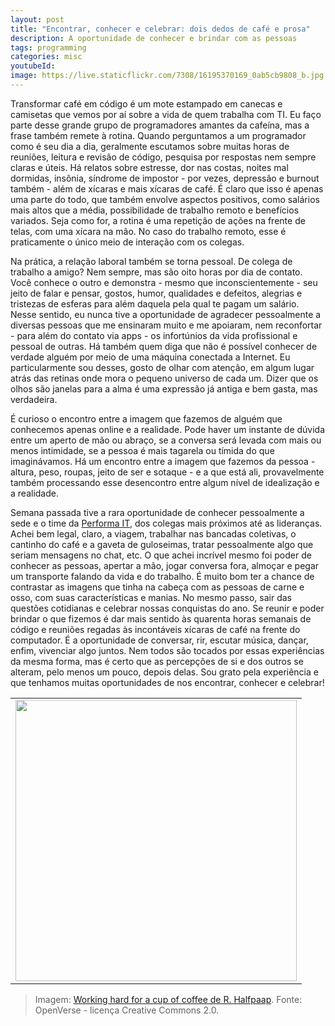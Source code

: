 ```yaml
---
layout: post
title: "Encontrar, conhecer e celebrar: dois dedos de café e prosa"
description: A oportunidade de conhecer e brindar com as pessoas
tags: programming
categories: misc
youtubeId:
image: https://live.staticflickr.com/7308/16195370169_0ab5cb9808_b.jpg
---
```


Transformar café em código é um mote estampado em canecas e camisetas que vemos por aí sobre a vida de quem trabalha com TI. Eu faço parte desse grande grupo de programadores amantes da cafeína, mas a frase também remete à rotina. Quando perguntamos a um programador como é seu dia a dia, geralmente escutamos sobre muitas horas de reuniões, leitura e revisão de código, pesquisa por respostas nem sempre claras e úteis. Há relatos sobre estresse, dor nas costas, noites mal dormidas, insônia, síndrome de impostor - por vezes, depressão e burnout também - além de xícaras e mais xícaras de café. É claro que isso é apenas uma parte do todo, que também envolve aspectos positivos, como salários mais altos que a média, possibilidade de trabalho remoto e benefícios variados. Seja como for, a rotina é uma repetição de ações na frente de telas, com uma xícara na mão. No caso do trabalho remoto, esse é praticamente o único meio de interação com os colegas.

Na prática, a relação laboral também se torna pessoal. De colega de trabalho a amigo? Nem sempre, mas são oito horas por dia de contato. Você conhece o outro e demonstra - mesmo que inconscientemente - seu jeito de falar e pensar, gostos, humor, qualidades e defeitos, alegrias e tristezas de esferas para além daquela pela qual te pagam um salário. Nesse sentido, eu nunca tive a oportunidade de agradecer pessoalmente a diversas pessoas que me ensinaram muito e me apoiaram, nem reconfortar - para além do contato via apps - os infortúnios da vida profissional e pessoal de outras. Há também quem diga que não é possível conhecer de verdade alguém por meio de uma máquina conectada a Internet. Eu particularmente sou desses, gosto de olhar com atenção, em algum lugar atrás das retinas onde mora o pequeno universo de cada um. Dizer que os olhos são janelas para a alma é uma expressão já antiga e bem gasta, mas verdadeira.

É curioso o encontro entre a imagem que fazemos de alguém que conhecemos apenas online e a realidade. Pode haver um instante de dúvida entre um aperto de mão ou abraço, se a conversa será levada com mais ou menos intimidade, se a pessoa é mais tagarela ou tímida do que imaginávamos.  Há um encontro entre a imagem que fazemos da pessoa - altura, peso, roupas, jeito de ser e sotaque - e a que está ali, provavelmente também processando esse desencontro entre algum nível de idealização e a realidade.

Semana passada tive a rara oportunidade de conhecer pessoalmente a sede e o time da [Performa IT](https://www.linkedin.com/company/performait/), dos colegas mais próximos até as lideranças. Achei bem legal, claro, a viagem, trabalhar nas bancadas coletivas, o cantinho do café e a gaveta de guloseimas, tratar pessoalmente algo que seriam mensagens no chat, etc. O que achei incrível mesmo foi poder de conhecer as pessoas, apertar a mão, jogar conversa fora, almoçar e pegar um transporte falando da vida e do trabalho. É muito bom ter a chance de contrastar as imagens que tinha na cabeça com as pessoas de carne e osso, com suas características e manias. No mesmo passo, sair das questões cotidianas e celebrar nossas conquistas do ano. Se reunir e poder brindar o que fizemos é dar mais sentido às quarenta horas semanais de código e reuniões regadas às incontáveis xícaras de café na frente do computador. É a oportunidade de conversar, rir, escutar música, dançar, enfim, vivenciar algo juntos. Nem todos são tocados por essas experiências da mesma forma, mas é certo que as percepções de si e dos outros se alteram, pelo menos um pouco, depois delas. Sou grato pela experiência e que tenhamos muitas oportunidades de nos encontrar, conhecer e celebrar!

<table cellpadding="0" cellspacing="0" border="0" width="100%">
<tr><td align="center">
  <img src="https://live.staticflickr.com/7308/16195370169_0ab5cb9808_b.jpg" width="450">
</td></tr>
</table>

>Imagem: [Working hard for a cup of coffee de R. Halfpaap](https://openverse.org/image/29dd4eda-3f9f-4ff2-b2aa-90234440e157). Fonte: OpenVerse - licença Creative Commons 2.0.
